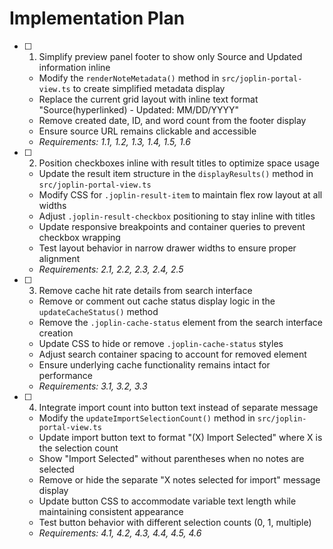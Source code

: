 # Implementation Plan

- [ ] 1. Simplify preview panel footer to show only Source and Updated information inline
  - Modify the `renderNoteMetadata()` method in `src/joplin-portal-view.ts` to create simplified metadata display
  - Replace the current grid layout with inline text format "Source(hyperlinked) - Updated: MM/DD/YYYY"
  - Remove created date, ID, and word count from the footer display
  - Ensure source URL remains clickable and accessible
  - _Requirements: 1.1, 1.2, 1.3, 1.4, 1.5, 1.6_

- [ ] 2. Position checkboxes inline with result titles to optimize space usage
  - Update the result item structure in the `displayResults()` method in `src/joplin-portal-view.ts`
  - Modify CSS for `.joplin-result-item` to maintain flex row layout at all widths
  - Adjust `.joplin-result-checkbox` positioning to stay inline with titles
  - Update responsive breakpoints and container queries to prevent checkbox wrapping
  - Test layout behavior in narrow drawer widths to ensure proper alignment
  - _Requirements: 2.1, 2.2, 2.3, 2.4, 2.5_

- [ ] 3. Remove cache hit rate details from search interface
  - Remove or comment out cache status display logic in the `updateCacheStatus()` method
  - Remove the `.joplin-cache-status` element from the search interface creation
  - Update CSS to hide or remove `.joplin-cache-status` styles
  - Adjust search container spacing to account for removed element
  - Ensure underlying cache functionality remains intact for performance
  - _Requirements: 3.1, 3.2, 3.3_

- [ ] 4. Integrate import count into button text instead of separate message
  - Modify the `updateImportSelectionCount()` method in `src/joplin-portal-view.ts`
  - Update import button text to format "(X) Import Selected" where X is the selection count
  - Show "Import Selected" without parentheses when no notes are selected
  - Remove or hide the separate "X notes selected for import" message display
  - Update button CSS to accommodate variable text length while maintaining consistent appearance
  - Test button behavior with different selection counts (0, 1, multiple)
  - _Requirements: 4.1, 4.2, 4.3, 4.4, 4.5, 4.6_